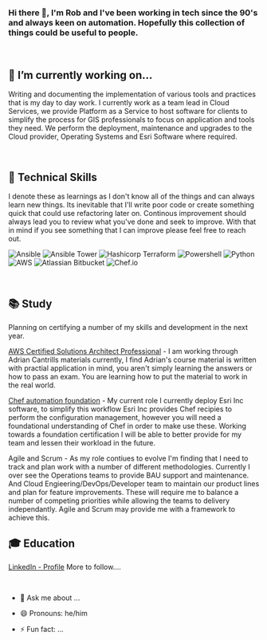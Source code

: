 ### Hi there 👋, I'm Rob and I've been working in tech since the 90's and always keen on automation. Hopefully this collection of things could be useful to people.

<br>

## 🔭 I’m currently working on...
Writing and documenting the implementation of various tools and practices that is my day to day work. I currently work as a team lead in Cloud Services, we provide Platform as a Service to host software for clients to simplify the process for GIS professionals to focus on application and tools they need.
We perform the deployment, maintenance and upgrades to the Cloud provider, Operating Systems and Esri Software where required.

<br>

## 🌱 Technical Skills
I denote these as learnings as I don't know all of the things and can always learn new things. Its inevitable that I'll write poor code or create something quick that could use refactoring later on. Continous improvement should always lead you to review what you've done and seek to improve. With that in mind if you see something that I can improve please feel free to reach out.
<br>

 ![Ansible](https://img.shields.io/badge/ansible-ee0000?style=for-the-badge&logo=ansible&logoColor=black)
 ![Ansible Tower](https://img.shields.io/badge/ansible_tower-ee0000?style=for-the-badge&logo=ansible&logoColor=black)
 ![Hashicorp Terraform](https://img.shields.io/badge/terraform-7b42bc?style=for-the-badge&logo=terraform&logoColor=black)
 ![Powershell](https://img.shields.io/badge/powershell-5391fe?style=for-the-badge&logo=powershell&logoColor=black)
 ![Python](https://img.shields.io/badge/python-3776ab?style=for-the-badge&logo=python&logoColor=yellow)
 ![AWS](https://img.shields.io/badge/aws-ff9900?style=for-the-badge&logo=amazonaws&logoColor=white)
 ![Atlassian Bitbucket](https://img.shields.io/badge/bitbucket-0052cc?style=for-the-badge&logo=bitbucket&logoColor=white)
 ![Chef.io](https://img.shields.io/badge/chef.io-ffffff?style=for-the-badge&logo=chef&logoColor=f09820)

<br>

## :books: Study

Planning on certifying a number of my skills and development in the next year.

[AWS Certified Solutions Architect Professional](https://learn.cantrill.io/p/aws-certified-solutions-architect-professional) - I am working through Adrian Cantrills materials currently, I find Adrian's course material is written with practial application in mind, you aren't simply learning the answers or how to pass an exam. You are learning how to put the material to work in the real world.

[Chef automation foundation](https://learn.chef.io/) - My current role I currently deploy Esri Inc software, to simplify this workflow Esri Inc provides Chef recipies to perform the configuration management, however you will need a foundational understanding of Chef in order to make use these. Working towards a foundation certification I will be able to better provide for my team and lessen their workload in the future.

Agile and Scrum - As my role contiues to evolve I'm finding that I need to track and plan work with a number of different methodologies. Currently I over see the Operations teams to provide BAU support and maintenance. And Cloud Engieering/DevOps/Developer team to maintain our product lines and plan for feature improvements. These will require me to balance a number of competing priorities while allowing the teams to delivery independantly. Agile and Scrum may provide me with a framework to achieve this.

## :mortar_board: Education
[LinkedIn - Profile](https://www.linkedin.com/in/robert-l-31a3a323/)
More to follow....

<br>

- 💬 Ask me about ...


- 😄 Pronouns: he/him


- ⚡ Fun fact: ...

<!--
**roblangford/roblangford** is a ✨ _special_ ✨ repository because its `README.md` (this file) appears on your GitHub profile.

Here are some ideas to get you started:

- 🔭 I’m currently working on ...
- 🌱 I’m currently learning ...
- 👯 I’m looking to collaborate on ...
- 🤔 I’m looking for help with ...
- 💬 Ask me about ...
- 📫 How to reach me: ...
- 😄 Pronouns: ...
- ⚡ Fun fact: ...

Emojii Cheat Sheet: https://www.webfx.com/tools/emoji-cheat-sheet/
Github Markdown : https://github.github.com/gfm/
Shields : https://img.shields.io

Simple icons : https://simpleicons.org/?q=ansible
Simple Icons Usage : https://github.com/simple-icons/simple-icons

Icons List: 
logo_slug : https://github.com/simple-icons/simple-icons/blob/develop/slugs.md
Python : https://img.shields.io/badge/python-3776ab?style=for-the-badge&logo=python&logoColor=yellow

Generates a coloured block containing text
URL - <https://img.shields.io/badge/{text}-<######>
Add a logo from Simple Icons:
?style=for-the-badge - https://shields.io/#styles
&logo=[logo_slug] - https://github.com/simple-icons/simple-icons/blob/develop/slugs.md
&logoColor=<######>

Python : #3776AB - banner colour
Ansible : #EE0000 - banner colour
Terraform : #7B42BC - banner colour
Powershell : #5391FE - banner colour
AWS : #232F3E - banner colour
Atlassian : #0052CC - banner colour
Chef : #F09820 - banner colour


Guidance profile: https://raw.githubusercontent.com/asiasharif/asiasharif/main/README.md


-->
